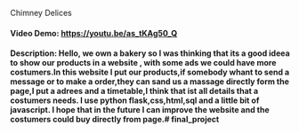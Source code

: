 Chimney Delices
#### Video Demo: <https://youtu.be/as_tKAg50_Q>
#### Description: Hello, we own a bakery so I was thinking that its a good ideea to show our products in a website , with some ads we could have more costumers.In this website I put our products,if somebody whant to send a message or to make a order,they can sand us a massage directly form the page,I put a adrees and a timetable,I think that ist all details that a costumers needs. I use python flask,css,html,sql and a little bit of javascript. I hope that in the future I can improve the website and the costumers could buy directly from page.# final_project
